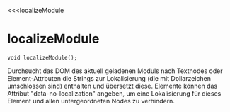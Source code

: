 ﻿<<<localizeModule

# localizeModule

```fnpreview
void localizeModule();
```
Durchsucht das DOM des aktuell geladenen Moduls nach Textnodes oder Element-Attrbuten die Strings zur Lokalisierung (die mit Dollarzeichen umschlossen sind) enthalten und übersetzt diese. Elemente können das Attribut "data-no-localization" angeben, um eine Lokalisierung für dieses Element und allen untergeordneten Nodes zu verhindern.